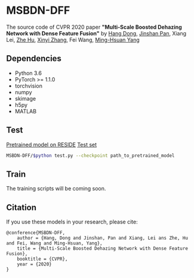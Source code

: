 # MSBDN-DFF
The source code of CVPR 2020 paper **"Multi-Scale Boosted Dehazing Network with Dense Feature Fusion"** by  [Hang Dong](https://sites.google.com/view/hdong/%E9%A6%96%E9%A1%B5), [Jinshan Pan](https://jspan.github.io/), Xiang Lei, [Zhe Hu](https://zjuela.github.io/), [Xinyi Zhang](http://xinyizhang.tech), Fei Wang, [Ming-Hsuan Yang](http://faculty.ucmerced.edu/mhyang/)

## Dependencies
* Python 3.6
* PyTorch >= 1.1.0
* torchvision
* numpy
* skimage
* h5py
* MATLAB

## Test
[Pretrained model on RESIDE](https://drive.google.com/open?id=1da13IOlJ3FQfH6Duj_u1exmZzgXPaYXe) 
[Test set](https://drive.google.com/open?id=1qZlnJN4ybjunc2BGh6kjOUfFdVxuNS-P)

```bash
MSBDN-DFF/$python test.py --checkpoint path_to_pretrained_model
```

## Train
The training scripts will be coming soon.

## Citation

If you use these models in your research, please cite:

	@conference{MSBDN-DFF,
		author = {Hang, Dong and Jinshan, Pan and Xiang, Lei ans Zhe, Hu and Fei, Wang and Ming-Hsuan, Yang},
		title = {Multi-Scale Boosted Dehazing Network with Dense Feature Fusion},
		booktitle = {CVPR},
		year = {2020}
	}
